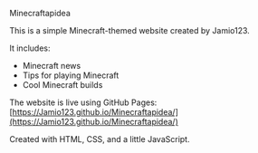 Minecraftapidea

This is a simple Minecraft-themed website created by Jamio123.  

It includes:
- Minecraft news
- Tips for playing Minecraft
- Cool Minecraft builds

The website is live using GitHub Pages:  
[https://Jamio123.github.io/Minecraftapidea/](https://Jamio123.github.io/Minecraftapidea/)

Created with HTML, CSS, and a little JavaScript.
